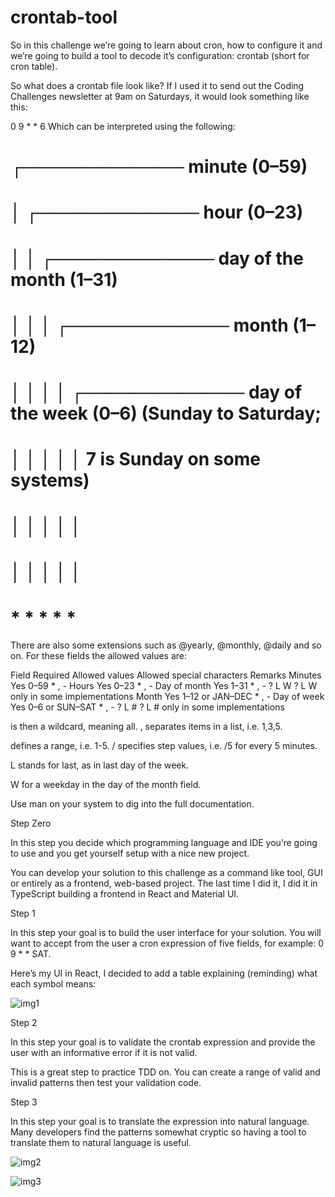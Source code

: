 # crontab-tool

So in this challenge we’re going to learn about cron, how to configure it and we’re going to build a tool to decode it’s configuration: crontab (short for cron table).

So what does a crontab file look like? If I used it to send out the Coding Challenges newsletter at 9am on Saturdays, it would look something like this:

0 9 * * 6 <command to send Coding Challenges>
Which can be interpreted using the following:

# ┌───────────── minute (0–59)
# │ ┌───────────── hour (0–23)
# │ │ ┌───────────── day of the month (1–31)
# │ │ │ ┌───────────── month (1–12)
# │ │ │ │ ┌───────────── day of the week (0–6) (Sunday to Saturday;
# │ │ │ │ │                                           7 is Sunday on some systems)
# │ │ │ │ │
# │ │ │ │ │
# * * * * * <command>
There are also some extensions such as @yearly, @monthly, @daily and so on. For these fields the allowed values are:

Field Required Allowed values Allowed special characters Remarks Minutes Yes 0–59 * , - Hours Yes 0–23 * , - Day of month Yes 1–31 * , - ? L W ? L W only in some implementations Month Yes 1–12 or JAN–DEC * , - Day of week Yes 0–6 or SUN–SAT * , - ? L # ? L # only in some implementations

is then a wildcard, meaning all.
, separates items in a list, i.e. 1,3,5.

defines a range, i.e. 1-5.
/ specifies step values, i.e. /5 for every 5 minutes.

L stands for last, as in last day of the week.

W for a weekday in the day of the month field.

Use man on your system to dig into the full documentation.

Step Zero

In this step you decide which programming language and IDE you’re going to use and you get yourself setup with a nice new project.

You can develop your solution to this challenge as a command like tool, GUI or entirely as a frontend, web-based project. The last time I did it, I did it in TypeScript building a frontend in React and Material UI.

Step 1

In this step your goal is to build the user interface for your solution. You will want to accept from the user a cron expression of five fields, for example: 0 9 * * SAT.

Here’s my UI in React, I decided to add a table explaining (reminding) what each symbol means:

![img1](https://substackcdn.com/image/fetch/w_1456,c_limit,f_webp,q_auto:good,fl_progressive:steep/https%3A%2F%2Fsubstack-post-media.s3.amazonaws.com%2Fpublic%2Fimages%2Ff16a331e-48d9-4588-a4b7-686922642187_904x492.png)

Step 2

In this step your goal is to validate the crontab expression and provide the user with an informative error if it is not valid.

This is a great step to practice TDD on. You can create a range of valid and invalid patterns then test your validation code.

Step 3

In this step your goal is to translate the expression into natural language. Many developers find the patterns somewhat cryptic so having a tool to translate them to natural language is useful.

![img2](https://substackcdn.com/image/fetch/w_1456,c_limit,f_webp,q_auto:good,fl_progressive:steep/https%3A%2F%2Fsubstack-post-media.s3.amazonaws.com%2Fpublic%2Fimages%2F22c1d2ae-7101-465d-9984-f5014569cf31_886x139.png)

![img3](https://substackcdn.com/image/fetch/w_1456,c_limit,f_webp,q_auto:good,fl_progressive:steep/https%3A%2F%2Fsubstack-post-media.s3.amazonaws.com%2Fpublic%2Fimages%2Ffe904f9d-042d-465f-9a05-db8e3099bf4b_882x140.png)
